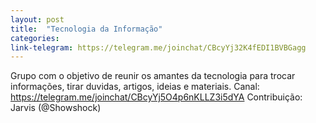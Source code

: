 ```yaml
---
layout: post
title:  "Tecnologia da Informação"
categories: 
link-telegram: https://telegram.me/joinchat/CBcyYj32K4fEDI1BVBGagg
---
```

Grupo com o objetivo de reunir os amantes da tecnologia para trocar informações, tirar duvidas, artigos, ideias e materiais.
Canal: https://telegram.me/joinchat/CBcyYj5O4p6nKLLZ3i5dYA
Contribuição: Jarvis (@Showshock)

